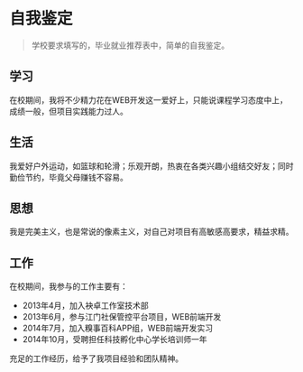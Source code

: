 # 自我鉴定

> 学校要求填写的，毕业就业推荐表中，简单的自我鉴定。

## 学习

在校期间，我将不少精力花在WEB开发这一爱好上，只能说课程学习态度中上，成绩一般，但项目实践能力过人。

## 生活

我爱好户外运动，如篮球和轮滑；乐观开朗，热衷在各类兴趣小组结交好友；同时勤俭节约，毕竟父母赚钱不容易。

## 思想

我是完美主义，也是常说的像素主义，对自己对项目有高敏感高要求，精益求精。

## 工作

在校期间，我参与的工作主要有：

- 2013年4月，加入袂卓工作室技术部
- 2013年6月，参与江门社保管控平台项目，WEB前端开发
- 2014年7月，加入糗事百科APP组，WEB前端开发实习
- 2014年10月，受聘担任科技孵化中心学长培训师一年

充足的工作经历，给予了我项目经验和团队精神。
